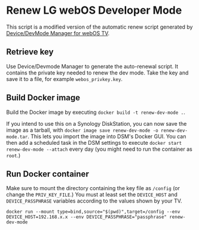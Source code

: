 # Renew LG webOS Developer Mode
This script is a modified version of the automatic renew script generated by [Device/DevMode Manager for webOS TV](https://github.com/webosbrew/dev-manager-desktop).

## Retrieve key
Use Device/Devmode Manager to generate the auto-renewal script. It contains the private key needed to renew the dev mode. Take the key and save it to a file, for example `webos_privkey.key`.

## Build Docker image
Build the Docker image by executing `docker build -t renew-dev-mode .`.

If you intend to use this on a Synology DiskStation, you can now save the image as a tarball, with `docker image save renew-dev-mode -o renew-dev-mode.tar`. This lets you import the image into DSM's Docker GUI. You can then add a scheduled task in the DSM settings to execute `docker start renew-dev-mode --attach` every day (you might need to run the container as `root`.)

## Run Docker container
Make sure to mount the directory containing the key file as `/config` (or change the `PRIV_KEY_FILE`.) You must at least set the `DEVICE_HOST` and `DEVICE_PASSPHRASE` variables according to the values shown by your TV.

`docker run --mount type=bind,source="$(pwd)",target=/config --env DEVICE_HOST=192.168.x.x --env DEVICE_PASSPHRASE="passphrase" renew-dev-mode`

